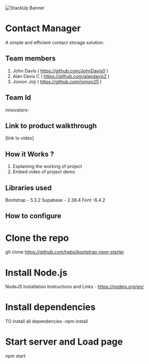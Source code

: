 ![StackUp Banner]([https://tinkerhub.frappe.cloud/files/stackup%20banner.jpeg])
# Contact Manager
A simple and efficient contact storage solution.

## Team members
1. John Davis   ( https://github.com/JohnDavis0 )
2. Alan Davis C ( https://github.com/alandavis2 )
3. Jomon Joji   ( https://github.com/jomon25 )

## Team Id
innovators-

## Link to product walkthrough
[link to video]

## How it Works ?
1. Explaining the working of project
2. Embed video of project demo

## Libraries used

Bootstrap - 5.3.2
Supabase - 2.38.4
Font -6.4.2

## How to configure

# Clone the repo
git clone https://github.com/twbs/bootstrap-npm-starter

# Install Node.js
NodeJS Installation Instructions and Links - https://nodejs.org/en/

# Install dependencies
TO install all dependencies -npm install 

# Start server and Load page
npm start

